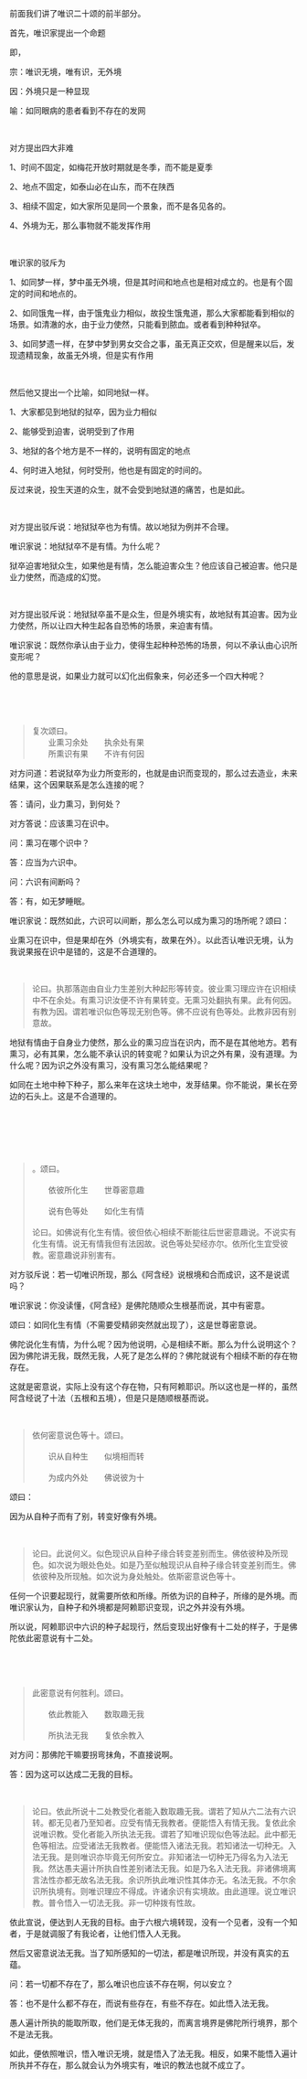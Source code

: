 <p>前面我们讲了唯识二十颂的前半部分。</p><p>首先，唯识家提出一个命题</p><p>即，</p><p>宗：唯识无境，唯有识，无外境</p><p>因：外境只是一种显现</p><p>喻：如同眼病的患者看到不存在的发网</p><p><br></p><p>对方提出四大非难</p><p>1、时间不固定，如梅花开放时期就是冬季，而不能是夏季</p><p>2、地点不固定，如泰山必在山东，而不在陕西</p><p>3、相续不固定，如大家所见是同一个景象，而不是各见各的。</p><p>4、外境为无，那么事物就不能发挥作用</p><p><br></p><p>唯识家的驳斥为</p><p>1、如同梦一样，梦中虽无外境，但是其时间和地点也是相对成立的。也是有个固定的时间和地点的。</p><p>2、如同饿鬼一样，由于饿鬼业力相似，故投生饿鬼道，那么大家都能看到相似的场景。如清澈的水，由于业力使然，只能看到脓血。或者看到种种狱卒。</p><p>3、如同梦遗一样，在梦中梦到男女交合之事，虽无真正交欢，但是醒来以后，发现遗精现象，故虽无外境，但是实有作用</p><p><br></p><p>然后他又提出一个比喻，如同地狱一样。</p><p>1、大家都见到地狱的狱卒，因为业力相似</p><p>2、能够受到迫害，说明受到了作用</p><p>3、地狱的各个地方是不一样的，说明有固定的地点</p><p>4、何时进入地狱，何时受刑，他也是有固定的时间的。</p><p>反过来说，投生天道的众生，就不会受到地狱道的痛苦，也是如此。</p><p><br></p><p>对方提出驳斥说：地狱狱卒也为有情。故以地狱为例并不合理。</p><p>唯识家说：地狱狱卒不是有情。为什么呢？</p><p>狱卒迫害地狱众生，如果他是有情，怎么能迫害众生？他应该自己被迫害。他只是业力使然，而造成的幻觉。</p><p><br></p><p>对方提出驳斥说：地狱狱卒虽不是众生，但是外境实有，故地狱有其迫害。因为业力使然，所以让四大种生起各自恐怖的场景，来迫害有情。</p><p>唯识家说：既然你承认由于业力，使得生起种种恐怖的场景，何以不承认由心识所变形呢？</p><p>他的意思是说，如果业力就可以幻化出假象来，何必还多一个四大种呢？</p><p><br></p><p><br></p><blockquote>复次颂曰。<br>　　业熏习余处　　执余处有果<br>　　所熏识有果　　不许有何因</blockquote><p>对方问道：若说狱卒为业力所变形的，也就是由识而变现的，那么过去造业，未来结果，这个因果联系是怎么连接的呢？</p><p>答：请问，业力熏习，到何处？</p><p>对方答说：应该熏习在识中。</p><p>问：熏习在哪个识中？</p><p>答：应当为六识中。</p><p>问：六识有间断吗？</p><p>答：有，如无梦睡眠。</p><p>唯识家说：既然如此，六识可以间断，那么怎么可以成为熏习的场所呢？颂曰：</p><p>业熏习在识中，但是果却在外（外境实有，故果在外）。以此否认唯识无境，认为我说果报在识中是错的，这是不合道理的。</p><p><br></p><blockquote>论曰。执那落迦由自业力生差别大种起形等转变。彼业熏习理应许在识相续中不在余处。有熏习识汝便不许有果转变。无熏习处翻执有果。此有何因。有教为因。谓若唯识似色等现无别色等。佛不应说有色等处。此教非因有别意故。</blockquote><p>地狱有情由于自身业力使然，那么业的熏习应当在识内，而不是在其他地方。若有熏习，必有其果，怎么能不承认识的转变呢？如果认为识之外有果，没有道理。为什么呢？因为识之外没有熏习，没有熏习怎么能结果呢？</p><p>如同在土地中种下种子，那么来年在这块土地中，发芽结果。你不能说，果长在旁边的石头上。这是不合道理的。</p><p><br></p><p><br></p><p><br></p><blockquote>。颂曰。<br><br>　　依彼所化生　　世尊密意趣<br><br>　　说有色等处　　如化生有情<br><br>论曰。如佛说有化生有情。彼但依心相续不断能往后世密意趣说。不说实有化生有情。说无有情我但有法因故。说色等处契经亦尔。依所化生宜受彼教。密意趣说非别害有。</blockquote><p>对方驳斥说：若一切唯识所现，那么《阿含经》说根境和合而成识，这不是说谎吗？</p><p>唯识家说：你没读懂，《阿含经》是佛陀随顺众生根基而说，其中有密意。</p><p>颂曰：如同化生有情（不需要受精卵突然就出现了），这是世尊密意说。</p><p>佛陀说化生有情，为什么呢？因为他说明，心是相续不断。那么为什么说明这个？因为佛陀讲无我，既然无我，人死了是怎么样的？佛陀就说有个相续不断的存在物存在。</p><p>这就是密意说，实际上没有这个存在物，只有阿赖耶识。所以这也是一样的，虽然阿含经说了十法（五根和五境），但是只是随顺根基而说。</p><p><br></p><blockquote>依何密意说色等十。颂曰。<br><br>　　识从自种生　　似境相而转<br><br>　　为成内外处　　佛说彼为十</blockquote><p>颂曰：</p><p>因为从自种子而有了别，转变好像有外境。</p><p><br></p><blockquote>论曰。此说何义。似色现识从自种子缘合转变差别而生。佛依彼种及所现色。如次说为眼处色处。如是乃至似触现识从自种子缘合转变差别而生。佛依彼种及所现触。如次说为身处触处。依斯密意说色等十。</blockquote><p>任何一个识要起现行，就需要所依和所缘。所依为识的自种子，所缘的是外境。而唯识家认为，自种子和外境都是阿赖耶识变现，识之外并没有外境。</p><p>所以说，阿赖耶识中六识的种子起现行，然后变现出好像有十二处的样子，于是佛陀依此密意说有十二处。</p><p><br></p><p><br></p><blockquote>此密意说有何胜利。颂曰。<br><br>　　依此教能入　　数取趣无我<br><br>　　所执法无我　　复依余教入</blockquote><p>对方问：那佛陀干嘛要拐弯抹角，不直接说啊。</p><p>答：因为这可以达成二无我的目标。</p><p><br></p><blockquote>论曰。依此所说十二处教受化者能入数取趣无我。谓若了知从六二法有六识转。都无见者乃至知者。应受有情无我教者。便能悟入有情无我。复依此余说唯识教。受化者能入所执法无我。谓若了知唯识现似色等法起。此中都无色等相法。应受诸法无我教者。便能悟入诸法无我。若知诸法一切种无。入法无我。是则唯识亦毕竟无何所安立。非知诸法一切种无乃得名为入法无我。然达愚夫遍计所执自性差别诸法无我。如是乃名入法无我。非诸佛境离言法性亦都无故名法无我。余识所执此唯识性其体亦无。名法无我。不尔余识所执境有。则唯识理应不得成。许诸余识有实境故。由此道理。说立唯识教。普令悟入一切法无我。非一切种拨有性故。</blockquote><p>依此宣说，便达到人无我的目标。由于六根六境转现，没有一个见者，没有一个知者，于是就调服了有我论者，让他们悟入人无我。</p><p>然后又密意说法无我。当了知所感知的一切法，都是唯识所现，并没有真实的五蕴。</p><p>问：若一切都不存在了，那么唯识也应该不存在啊，何以安立？</p><p>答：也不是什么都不存在，而说有些存在，有些不存在。如此悟入法无我。</p><p>愚人遍计所执的能取所取，他们是无体无我的，而离言境界是佛陀所行境界，那个不是法无我。</p><p>如此，便依照唯识，悟入唯识无境，就是悟入了法无我。相反，如果不能悟入遍计所执并不存在，那么就会认为外境实有，唯识的教法也就不成立了。</p><p></p><p></p><p></p><p></p><p></p><p></p><p></p>